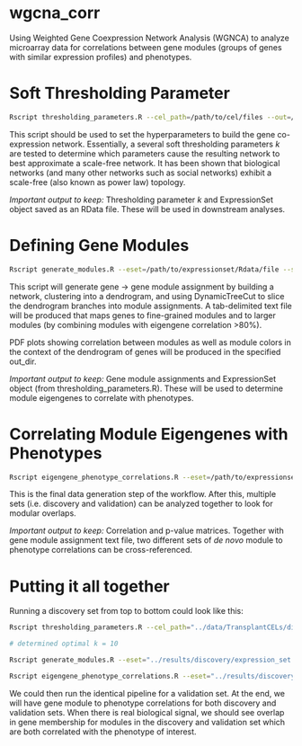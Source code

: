 # wgcna_corr
Using Weighted Gene Coexpression Network Analysis (WGNCA) to analyze microarray data for correlations between gene modules (groups of genes with similar expression profiles) and phenotypes.

# Soft Thresholding Parameter
```bash
Rscript thresholding_parameters.R --cel_path=/path/to/cel/files --out=/directory/to/save/plots/and/RData
```
This script should be used to set the hyperparameters to build the gene co-expression network. Essentially, a several soft thresholding parameters $k$ are tested to determine which parameters cause the resulting network to best approximate a scale-free network. It has been shown that biological networks (and many other networks such as social networks) exhibit a scale-free (also known as power law) topology.

_Important output to keep:_ Thresholding parameter $k$ and ExpressionSet object saved as an RData file. These will be used in downstream analyses.

# Defining Gene Modules

```bash
Rscript generate_modules.R --eset=/path/to/expressionset/Rdata/file --soft_thresh_k=integer --out_dir=/directory/to/save/plots/and/module/assignment
```

This script will generate gene -> gene module assignment by building a network, clustering into a dendrogram, and using DynamicTreeCut to slice the dendrogram branches into module assignments. A tab-delimited text file will be produced that maps genes to fine-grained modules and to larger modules (by combining modules with eigengene correlation >80%).

PDF plots showing correlation between modules as well as module colors in the context of the dendrogram of genes will be produced in the specified out_dir.

_Important output to keep:_ Gene module assignments and ExpressionSet object (from thresholding_parameters.R). These will be used to determine module eigengenes to correlate with phenotypes.

# Correlating Module Eigengenes with Phenotypes

```bash
Rscript eigengene_phenotype_correlations.R --eset=/path/to/expressionset/Rdata/file --gene_modules=/path/to/gene/modules/text/file --out_dir=/directory/to/save/correlation/matrices --discrete_phenotypes=csv_file --continuous_phenotyes=csv_file
```

This is the final data generation step of the workflow. After this, multiple sets (i.e. discovery and validation) can be analyzed together to look for modular overlaps. 

_Important output to keep:_ Correlation and p-value matrices. Together with gene module assignment text file, two different sets of _de novo_ module to phenotype correlations can be cross-referenced.

# Putting it all together

Running a discovery set from top to bottom could look like this:
```bash
Rscript thresholding_parameters.R --cel_path="../data/TransplantCELs/discovery/" --out="../results/discovery/"

# determined optimal k = 10

Rscript generate_modules.R --eset="../results/discovery/expression_set.RData" --soft_thresh_k=10 --out_dir="../results/discovery/"

Rscript eigengene_phenotype_correlations.R --eset="../results/discovery/expression_set.RData" --gene_modules="../results/discovery/gene_modules.txt" --out_dir="../results/discovery/" --discrete_phenotypes="../data/transplant_discrete_phenotypes.csv" --continuous_phenotyes="../data/transplant_continuous_phenotypes.csv"
```

We could then run the identical pipeline for a validation set. At the end, we will have gene module to phenotype correlations for both discovery and validation sets. When there is real biological signal, we should see overlap in gene membership for modules in the discovery and validation set which are both correlated with the phenotype of interest.
